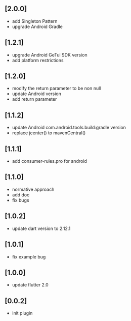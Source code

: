 ## [2.0.0]
 * add Singleton Pattern
 * upgrade Android Gradle
## [1.2.1]
 * upgrade Android GeTui SDK version
 * add platform restrictions
## [1.2.0]
 * modify the return parameter to be non null
 * update Android version
 * add return parameter
## [1.1.2]
 * update Android com.android.tools.build:gradle version
 * replace jcenter() to mavenCentral()
## [1.1.1]
 * add consumer-rules.pro for android
## [1.1.0]
 * normative approach
 * add doc
 * fix bugs
## [1.0.2]
 * update dart version to 2.12.1
## [1.0.1]
 * fix example bug
## [1.0.0]
 * update flutter 2.0
## [0.0.2]
 * init plugin
